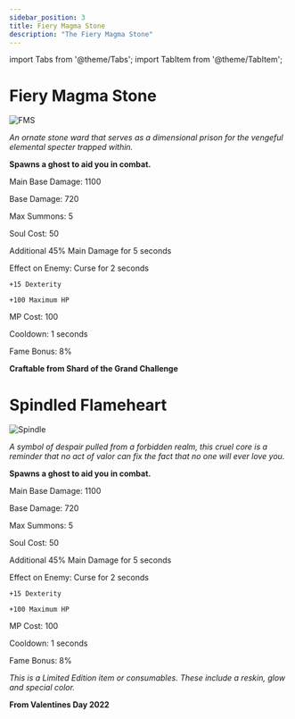 ```yaml
---
sidebar_position: 3
title: Fiery Magma Stone
description: "The Fiery Magma Stone"
---
```


import Tabs from '@theme/Tabs';
import TabItem from '@theme/TabItem';

<Tabs>
  <TabItem value="Fiery Magma Stone" label="Fiery Magma Stone" default>

# Fiery Magma Stone

![FMS](https://cdn.discordapp.com/attachments/1187552567295758487/1190508901838356563/Fiery_Magma_Stone.png?ex=65a20ed0&is=658f99d0&hm=fbf81dca2f7193ebe342b75a12dd2735da439efaf967691ee6cc124015b3ba1e&)

<i>An ornate stone ward that serves as a dimensional prison for the vengeful elemental specter trapped within.</i>

**Spawns a ghost to aid you in combat.**

Main Base Damage: 1100

Base Damage: 720

Max Summons: 5

Soul Cost: 50

Additional 45% Main Damage for 5 seconds

Effect on Enemy: Curse for 2 seconds

    +15 Dexterity

    +100 Maximum HP

MP Cost: 100

Cooldown: 1 seconds

Fame Bonus: 8%

**Craftable from Shard of the Grand Challenge**

  </TabItem>
  <TabItem value="Spindled Flameheart" label="Spindled Flameheart">

# Spindled Flameheart

![Spindle](https://vwiki.valorserver.com/api/item/picture/spindled%20flameheart)

<i>A symbol of despair pulled from a forbidden realm, this cruel core is a reminder that no act of valor can fix the fact that no one will ever love you.</i>

**Spawns a ghost to aid you in combat.**

Main Base Damage: 1100

Base Damage: 720

Max Summons: 5

Soul Cost: 50

Additional 45% Main Damage for 5 seconds

Effect on Enemy: Curse for 2 seconds

    +15 Dexterity

    +100 Maximum HP

MP Cost: 100

Cooldown: 1 seconds

Fame Bonus: 8%

*This is a Limited Edition item or consumables. These include a reskin, glow and special color.*

**From Valentines Day 2022**

  </TabItem>
</Tabs>

